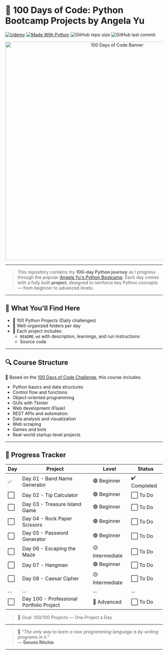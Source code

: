 # 🐍 100 Days of Code: Python Bootcamp Projects by Angela Yu

[![Udemy](https://img.shields.io/badge/Udemy-Course-blueviolet?style=flat&logo=udemy&logoColor=white)](https://www.udemy.com/course/100-days-of-code/)
[![Made With Python](https://img.shields.io/badge/Made%20with-Python-1f425f.svg?style=flat&logo=python)](https://www.python.org/)
![GitHub repo size](https://img.shields.io/github/repo-size/Anum-Mateen/100DaysOfCode-PythonBootcamp)
![GitHub last commit](https://img.shields.io/github/last-commit/Anum-Mateen/100DaysOfCode-PythonBootcamp)

<p align="center">
  <img src="https://raw.githubusercontent.com/saadeghi/100-days-of-code/main/assets/banner.png" alt="100 Days of Code Banner" width="700"/>
</p>

---

> This repository contains my **100-day Python journey** as I progress through the popular [Angela Yu's Python Bootcamp](https://www.udemy.com/course/100-days-of-code/). Each day comes with a fully built **project**, designed to reinforce key Python concepts — from beginner to advanced levels.

---

## 🧠 What You'll Find Here

- 🚀 100 Python Projects (Daily challenges)
- 📂 Well-organized folders per day
- 📘 Each project includes:
  - `README.md` with description, learnings, and run instructions
  - Source code

---

## 🔍 Course Structure

🧩 Based on the [100 Days of Code Challenge](https://www.100daysofcode.com/), this course includes:

- Python basics and data structures
- Control flow and functions
- Object-oriented programming
- GUIs with Tkinter
- Web development (Flask)
- REST APIs and automation
- Data analysis and visualization
- Web scraping
- Games and bots
- Real-world startup-level projects

---

## 📅 Progress Tracker

| Day  | Project                              | Level        | Status      |
|------|--------------------------------------|--------------|-------------|
| ✅   | Day 01 - Band Name Generator         | 🟢 Beginner   | ✔️ Completed |
| ⬜   | Day 02 - Tip Calculator              | 🟢 Beginner   | ⬜ To Do     |
| ⬜   | Day 03 - Treasure Island Game        | 🟢 Beginner   | ⬜ To Do     |
| ⬜   | Day 04 - Rock Paper Scissors         | 🟢 Beginner   | ⬜ To Do     |
| ⬜   | Day 05 - Password Generator          | 🟢 Beginner   | ⬜ To Do     |
| ⬜   | Day 06 - Escaping the Maze           | 🟡 Intermediate | ⬜ To Do     |
| ⬜   | Day 07 - Hangman                     | 🟢 Beginner   | ⬜ To Do     |
| ⬜   | Day 08 - Caesar Cipher               | 🟡 Intermediate | ⬜ To Do     |
| ...  | ...                                  | ...          | ...         |
| ⬜   | Day 100 - Professional Portfolio Project | 🔴 Advanced | ⬜ To Do     |

> 🏁 Goal: 100/100 Projects — One Project a Day

---

> 💬 *"The only way to learn a new programming language is by writing programs in it."*  
> — **Dennis Ritchie**

---

